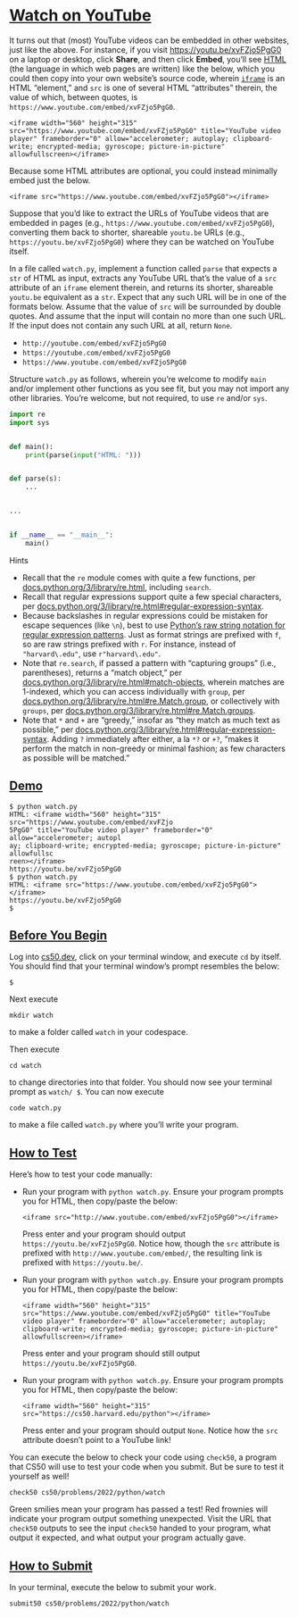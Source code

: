 # [Watch on YouTube](#watch-on-youtube)

It turns out that (most) YouTube videos can be embedded in other
websites, just like the above. For instance, if you visit
<https://youtu.be/xvFZjo5PgG0> on a laptop or desktop, click **Share**,
and then click **Embed**, you’ll see
[HTML](https://en.wikipedia.org/wiki/HTML) (the language in which web
pages are written) like the below, which you could then copy into your
own website’s source code, wherein
[`iframe`](https://developer.mozilla.org/en-US/docs/Web/HTML/Element/iframe)
is an HTML “element,” and `src` is one of several HTML “attributes”
therein, the value of which, between quotes, is
`https://www.youtube.com/embed/xvFZjo5PgG0`.

``` highlight
<iframe width="560" height="315" src="https://www.youtube.com/embed/xvFZjo5PgG0" title="YouTube video player" frameborder="0" allow="accelerometer; autoplay; clipboard-write; encrypted-media; gyroscope; picture-in-picture" allowfullscreen></iframe>
```

Because some HTML attributes are optional, you could instead minimally
embed just the below.

``` highlight
<iframe src="https://www.youtube.com/embed/xvFZjo5PgG0"></iframe>
```

Suppose that you’d like to extract the URLs of YouTube videos that are
embedded in pages (e.g., `https://www.youtube.com/embed/xvFZjo5PgG0`),
converting them back to shorter, shareable `youtu.be` URLs (e.g.,
`https://youtu.be/xvFZjo5PgG0`) where they can be watched on YouTube
itself.

In a file called `watch.py`, implement a function called `parse` that
expects a `str` of HTML as input, extracts any YouTube URL that’s the
value of a `src` attribute of an `iframe` element therein, and returns
its shorter, shareable `youtu.be` equivalent as a `str`. Expect that any
such URL will be in one of the formats below. Assume that the value of
`src` will be surrounded by double quotes. And assume that the input
will contain no more than one such URL. If the input does not contain
any such URL at all, return `None`.

- `http://youtube.com/embed/xvFZjo5PgG0`
- `https://youtube.com/embed/xvFZjo5PgG0`
- `https://www.youtube.com/embed/xvFZjo5PgG0`

Structure `watch.py` as follows, wherein you’re welcome to modify `main`
and/or implement other functions as you see fit, but you may not import
any other libraries. You’re welcome, but not required, to use `re`
and/or `sys`.

``` python
import re
import sys


def main():
    print(parse(input("HTML: ")))


def parse(s):
    ...


...


if __name__ == "__main__":
    main()
```

Hints

- Recall that the `re` module comes with
    quite a few functions, per
    [docs.python.org/3/library/re.html](https://docs.python.org/3/library/re.html),
    including `search`.
- Recall that regular expressions support
    quite a few special characters, per
    [docs.python.org/3/library/re.html#regular-expression-syntax](https://docs.python.org/3/library/re.html#regular-expression-syntax).
- Because backslashes in regular
    expressions could be mistaken for escape sequences (like `\n`), best
    to use [Python’s raw string notation for regular expression
    patterns](https://docs.python.org/3/library/re.html#module-re). Just
    as format strings are prefixed with `f`, so are raw strings prefixed
    with `r`. For instance, instead of `"harvard\.edu"`, use
    `r"harvard\.edu"`.
- Note that `re.search`, if passed a
    pattern with “capturing groups” (i.e., parentheses), returns a
    “match object,” per
    [docs.python.org/3/library/re.html#match-objects](https://docs.python.org/3/library/re.html#match-objects),
    wherein matches are 1-indexed, which you can access individually
    with `group`, per
    [docs.python.org/3/library/re.html#re.Match.group](https://docs.python.org/3/library/re.html#re.Match.group),
    or collectively with `groups`, per
    [docs.python.org/3/library/re.html#re.Match.groups](https://docs.python.org/3/library/re.html#re.Match.groups).
- Note that `*` and `+` are “greedy,”
    insofar as “they match as much text as possible,” per
    [docs.python.org/3/library/re.html#regular-expression-syntax](https://docs.python.org/3/library/re.html#regular-expression-syntax).
    Adding `?` immediately after either, a la `*?` or `+?`, “makes it
    perform the match in non-greedy or minimal fashion; as few
    characters as possible will be matched.”

## [Demo](#demo)

```
$ python watch.py
HTML: <iframe width="560" height="315" src="https://www.youtube.com/embed/xvFZjo
5PgG0" title="YouTube video player" frameborder="0" allow="accelerometer; autopl
ay; clipboard-write; encrypted-media; gyroscope; picture-in-picture" allowfullsc
reen></iframe>
https://youtu.be/xvFZjo5PgG0
$ python watch.py
HTML: <iframe src="https://www.youtube.com/embed/xvFZjo5PgG0"></iframe>
https://youtu.be/xvFZjo5PgG0
$
```

## [Before You Begin](#before-you-begin)

Log into [cs50.dev](https://cs50.dev/), click on your terminal window,
and execute `cd` by itself. You should find that your terminal window’s
prompt resembles the below:

``` highlight
$
```

Next execute

``` highlight
mkdir watch
```

to make a folder called `watch` in your codespace.

Then execute

``` highlight
cd watch
```

to change directories into that folder. You should now see your terminal
prompt as `watch/ $`. You can now execute

``` highlight
code watch.py
```

to make a file called `watch.py` where you’ll write your program.

## [How to Test](#how-to-test)

Here’s how to test your code manually:

- Run your program with `python watch.py`.
    Ensure your program prompts you for HTML, then copy/paste the below:

    ``` highlight
    <iframe src="http://www.youtube.com/embed/xvFZjo5PgG0"></iframe>
    ```

    Press enter and your program should output
    `https://youtu.be/xvFZjo5PgG0`. Notice how, though the `src`
    attribute is prefixed with `http://www.youtube.com/embed/`, the
    resulting link is prefixed with `https://youtu.be/`.

- Run your program with `python watch.py`.
    Ensure your program prompts you for HTML, then copy/paste the below:

    ``` highlight
    <iframe width="560" height="315" src="https://www.youtube.com/embed/xvFZjo5PgG0" title="YouTube video player" frameborder="0" allow="accelerometer; autoplay; clipboard-write; encrypted-media; gyroscope; picture-in-picture" allowfullscreen></iframe>
    ```

    Press enter and your program should still output
    `https://youtu.be/xvFZjo5PgG0`.

- Run your program with `python watch.py`.
    Ensure your program prompts you for HTML, then copy/paste the below:

    ``` highlight
    <iframe width="560" height="315" src="https://cs50.harvard.edu/python"></iframe>
    ```

    Press enter and your program should output `None`. Notice how the
    `src` attribute doesn’t point to a YouTube link!

You can execute the below to check your code using `check50`, a program
that CS50 will use to test your code when you submit. But be sure to
test it yourself as well!

``` highlight
check50 cs50/problems/2022/python/watch
```

Green smilies mean your program has passed a test! Red frownies will
indicate your program output something unexpected. Visit the URL that
`check50` outputs to see the input `check50` handed to your program,
what output it expected, and what output your program actually gave.

## [How to Submit](#how-to-submit)

In your terminal, execute the below to submit your work.

``` highlight
submit50 cs50/problems/2022/python/watch
```
